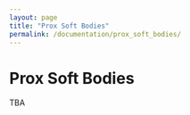 ```yaml
---
layout: page
title: "Prox Soft Bodies"
permalink: /documentation/prox_soft_bodies/
---
```

# Prox Soft Bodies
TBA